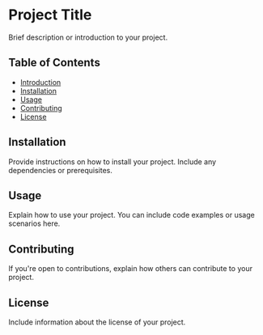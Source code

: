 # Project Title

Brief description or introduction to your project.

## Table of Contents

- [Introduction](#introduction)
- [Installation](#installation)
- [Usage](#usage)
- [Contributing](#contributing)
- [License](#license)

## Installation

Provide instructions on how to install your project. Include any dependencies or prerequisites.

## Usage

Explain how to use your project. You can include code examples or usage scenarios here.

## Contributing

If you're open to contributions, explain how others can contribute to your project.

## License

Include information about the license of your project.
